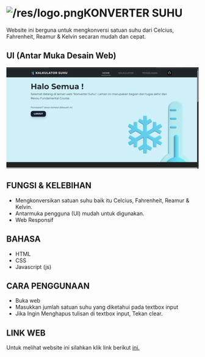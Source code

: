 # ![/res/logo.png](#..res/logo.png)KONVERTER SUHU
Website ini berguna untuk mengkonversi satuan suhu dari Celcius, Fahrenheit, Reamur & Kelvin secaran mudah dan cepat.

## UI (Antar Muka Desain Web)
![Tampilan Website](res/tampilan.png)

## FUNGSI & KELEBIHAN
- Mengkonversikan satuan suhu baik itu Celcius, Fahrenheit, Reamur & Kelvin.
- Antarmuka pengguna (UI) mudah untuk digunakan.
- Web Responsif

## BAHASA
- HTML
- CSS
- Javascript (js)

## CARA PENGGUNAAN
- Buka web
- Masukkan jumlah satuan suhu yang diketahui pada textbox input
- Jika Ingin Menghapus tulisan di textbox input, Tekan clear.

## LINK WEB
Untuk melihat website ini silahkan klik link berikut [ini.](https://revou-fundamental-course.github.io/21-apr-25-MasYaaz/)
